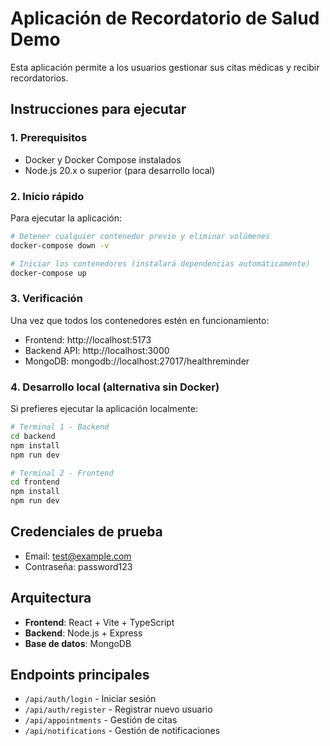 # Aplicación de Recordatorio de Salud Demo

Esta aplicación permite a los usuarios gestionar sus citas médicas y recibir recordatorios.

## Instrucciones para ejecutar

### 1. Prerequisitos

- Docker y Docker Compose instalados
- Node.js 20.x o superior (para desarrollo local)

### 2. Inicio rápido

Para ejecutar la aplicación:

```bash
# Detener cualquier contenedor previo y eliminar volúmenes
docker-compose down -v

# Iniciar los contenedores (instalará dependencias automáticamente)
docker-compose up
```

### 3. Verificación

Una vez que todos los contenedores estén en funcionamiento:
- Frontend: http://localhost:5173
- Backend API: http://localhost:3000
- MongoDB: mongodb://localhost:27017/healthreminder

### 4. Desarrollo local (alternativa sin Docker)

Si prefieres ejecutar la aplicación localmente:

```bash
# Terminal 1 - Backend
cd backend
npm install
npm run dev

# Terminal 2 - Frontend
cd frontend
npm install
npm run dev
```

## Credenciales de prueba

- Email: test@example.com
- Contraseña: password123

## Arquitectura

- **Frontend**: React + Vite + TypeScript
- **Backend**: Node.js + Express
- **Base de datos**: MongoDB

## Endpoints principales

- `/api/auth/login` - Iniciar sesión
- `/api/auth/register` - Registrar nuevo usuario
- `/api/appointments` - Gestión de citas
- `/api/notifications` - Gestión de notificaciones